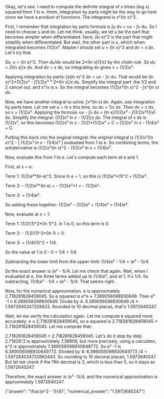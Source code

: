 <think>
Okay, let's see. I need to compute the definite integral of x times (log x) squared from 1 to e. Hmm, integration by parts might be the way to go here since we have a product of functions. The integrand is x*(ln x)^2. 

First, I remember that integration by parts formula is ∫u dv = uv - ∫v du. So I need to choose u and dv. Let me think, usually, we let u be the part that becomes simpler when differentiated. Here, (ln x)^2 is the part that might simplify when differentiated. But wait, the other part is x, which when integrated becomes (1/2)x². Maybe I should set u = (ln x)^2 and dv = x dx. Let's try that.

So, u = (ln x)^2. Then du/dx would be 2*(ln x)*(1/x) by the chain rule. So du = 2*(ln x)/x dx. And dv = x dx, so integrating dv gives v = (1/2)x².

Applying integration by parts: ∫x(ln x)^2 dx = uv - ∫v du. That would be (ln x)^2*(1/2)x² - ∫(1/2)x² * 2*(ln x)/x dx. Simplify the integral part: the 1/2 and 2 cancel out, and x²/x is x. So the integral becomes (1/2)x²(ln x)^2 - ∫x*(ln x) dx.

Now, we have another integral to solve: ∫x*(ln x) dx. Again, use integration by parts here. Let me set u = ln x this time, so du = 1/x dx. Then dv = x dx, so v = (1/2)x². Applying the formula: uv - ∫v du = (ln x)*(1/2)x² - ∫(1/2)x²*(1/x) dx. Simplify the integral: (1/2)x² ln x - (1/2)∫x dx. The integral of x dx is (1/2)x², so this becomes (1/2)x² ln x - (1/2)*(1/2)x² + C = (1/2)x² ln x - (1/4)x² + C.

Putting this back into the original integral: the original integral is (1/2)x²(ln x)^2 - [ (1/2)x² ln x - (1/4)x² ] evaluated from 1 to e. So combining terms, the antiderivative is (1/2)x²(ln x)^2 - (1/2)x² ln x + (1/4)x².

Now, evaluate this from 1 to e. Let's compute each term at e and 1.

First, at x = e:

Term 1: (1/2)e²*(ln e)^2. Since ln e = 1, so this is (1/2)e²*(1)^2 = (1/2)e².

Term 2: - (1/2)e²*(ln e) = - (1/2)e²*1 = - (1/2)e².

Term 3: + (1/4)e².

So adding these together: (1/2)e² - (1/2)e² + (1/4)e² = (1/4)e².

Now, evaluate at x = 1:

Term 1: (1/2)(1)^2*(ln 1)^2. ln 1 is 0, so this term is 0.

Term 2: - (1/2)(1)^2*(ln 1) = 0.

Term 3: + (1/4)(1)^2 = 1/4.

So the value at 1 is 0 - 0 + 1/4 = 1/4.

Subtracting the lower limit from the upper limit: (1/4)e² - 1/4 = (e² - 1)/4.

So the exact answer is (e² - 1)/4. Let me check that again. Wait, when I evaluated at e, the three terms added up to (1/4)e², and at 1, it's 1/4. So subtracting, (1/4)e² - 1/4 = (e² - 1)/4. That seems right.

Now, for the numerical approximation. e is approximately 2.718281828459045. So e squared is e*e ≈ 7.389056098930649. Then e² -1 ≈ 6.389056098930649. Divide by 4: 6.389056098930649 /4 ≈ 1.5972640247326623. Rounded to 10 decimal places, that's 1.5972640247.

Wait, let me verify the calculation again. Let me compute e squared more accurately. e ≈ 2.718281828459045, so e squared is 2.718281828459045 * 2.718281828459045. Let me compute that:

2.718281828459045 * 2.718281828459045. Let's do it step by step. 2.71828^2 is approximately 7.38906, but more precisely, using a calculator, e^2 is approximately 7.389056098930649772. So e² -1 is 6.389056098930649772. Divided by 4: 6.389056098930649772 /4 = 1.597264024732662443. So rounding to 10 decimal places, 1.5972640247. But let me check if the 11th decimal is 3, which is less than 5, so it stays as 1.5972640247.

Therefore, the exact answer is (e² -1)/4, and the numerical approximation is approximately 1.5972640247.
</think>

{"answer": "\\frac{e^2 - 1}{4}", "numerical_answer": "1.5972640247"}